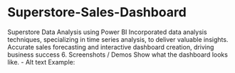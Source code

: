 # Superstore-Sales-Dashboard
Superstore Data Analysis using Power BI
Incorporated data analysis techniques, specializing in time series analysis, to deliver valuable insights. Accurate sales forecasting and interactive dashboard creation, driving business success
6. Screenshots / Demos
Show what the dashboard looks like. - Alt text Example:
